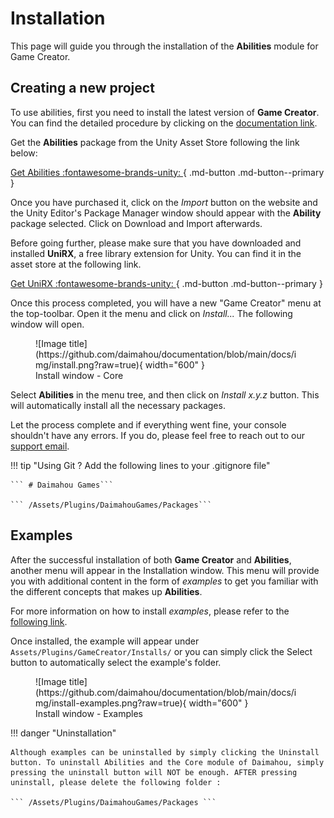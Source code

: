 # Installation

This page will guide you through the installation of the **Abilities** module for Game Creator.

## Creating a new project

To use abilities, first you need to install the latest version of **Game Creator**. You can find the detailed procedure by clicking on the [documentation link](https://docs.gamecreator.io/gamecreator/getting-started/installation/).


Get the **Abilities** package from the Unity Asset Store following the link below:

[Get Abilities :fontawesome-brands-unity: ](https://assetstore.unity.com/packages/slug/206589){ .md-button .md-button--primary }

Once you have purchased it, click on the *Import* button on the website and the Unity Editor's Package Manager window should appear with the **Ability** package selected. Click on Download and Import afterwards.

Before going further, please make sure that you have downloaded and installed **UniRX**, a free library extension for Unity. You can find it in the asset store at the following link.

[Get UniRX :fontawesome-brands-unity: ](https://assetstore.unity.com/packages/tools/integration/unirx-reactive-extensions-for-unity-17276){ .md-button .md-button--primary }

Once this process completed, you will have a new "Game Creator" menu at the top-toolbar. Open it the menu and click on *Install...* The following window will open.

<figure markdown>
  ![Image title](https://github.com/daimahou/documentation/blob/main/docs/img/install.png?raw=true){ width="600" }
  <figcaption>Install window - Core</figcaption>
</figure>

Select **Abilities** in the menu tree, and then click on *Install x.y.z* button. This will automatically install all the necessary packages.

Let the process complete and if everything went fine, your console shouldn't have any errors. If you do, please feel free to reach out to our [support email](mailto:daimahou.studio@gmail.com).

!!! tip "Using Git ? Add the following lines to your .gitignore file"
    
    ``` # Daimahou Games``` 

    ``` /Assets/Plugins/DaimahouGames/Packages``` 

## Examples

After the successful installation of both **Game Creator** and **Abilities**, another menu will appear in the Installation window. This menu will provide you with additional content in the form of *examples* to get you familiar with the different concepts that makes up **Abilities**.


For more information on how to install *examples*, please refer to the [following link](https://docs.gamecreator.io/gamecreator/getting-started/examples/).


Once installed, the example will appear under ```Assets/Plugins/GameCreator/Installs/``` or you can simply click the Select button to automatically select the example's folder.

<figure markdown>
  ![Image title](https://github.com/daimahou/documentation/blob/main/docs/img/install-examples.png?raw=true){ width="600" }
  <figcaption>Install window - Examples</figcaption>
</figure>

!!! danger "Uninstallation"

    Although examples can be uninstalled by simply clicking the Uninstall button. To uninstall Abilities and the Core module of Daimahou, simply pressing the uninstall button will NOT be enough. AFTER pressing uninstall, please delete the following folder :

    ``` /Assets/Plugins/DaimahouGames/Packages ```

